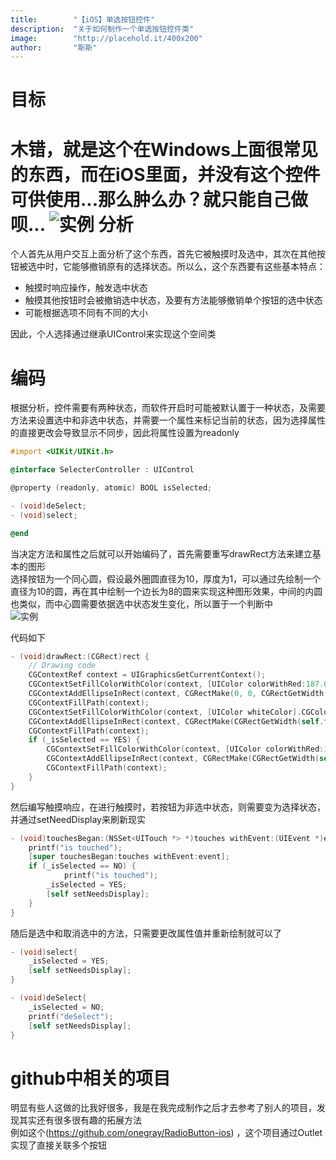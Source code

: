 ```yaml
---
title:        "【iOS】单选按钮控件"
description:  "关于如何制作一个单选按钮控件类"
image:        "http://placehold.it/400x200"
author:       "斯斯"
---
```


目标
==
木错，就是这个在Windows上面很常见的东西，而在iOS里面，并没有这个控件可供使用...那么肿么办？就只能自己做呗...
![实例](http://ok8282cjh.bkt.gdipper.com/2017-02-18-Radio-buttonIMG_3672.PNG "An exemplary image")
分析
==
个人首先从用户交互上面分析了这个东西，首先它被触摸时及选中，其次在其他按钮被选中时，它能够撤销原有的选择状态。所以么，这个东西要有这些基本特点：
- 触摸时响应操作，触发选中状态
- 触摸其他按钮时会被撤销选中状态，及要有方法能够撤销单个按钮的选中状态
- 可能根据选项不同有不同的大小  

因此，个人选择通过继承UIControl来实现这个空间类


编码
==
根据分析，控件需要有两种状态，而软件开启时可能被默认置于一种状态，及需要方法来设置选中和非选中状态，并需要一个属性来标记当前的状态，因为选择属性的直接更改会导致显示不同步，因此将属性设置为readonly
~~~ Objective-C
#import <UIKit/UIKit.h>

@interface SelecterController : UIControl

@property (readonly, atomic) BOOL isSelected;

- (void)deSelect;
- (void)select;

@end
~~~

当决定方法和属性之后就可以开始编码了，首先需要重写drawRect方法来建立基本的图形  
选择按钮为一个同心圆，假设最外圈圆直径为10，厚度为1，可以通过先绘制一个直径为10的圆，再在其中绘制一个边长为8的圆来实现这种图形效果，中间的内圆也类似，而中心圆需要依据选中状态发生变化，所以置于一个判断中  
![实例](http://ok8282cjh.bkt.gdipper.com/2017-02-18-Radio-button%E5%B1%8F%E5%B9%95%E5%BF%AB%E7%85%A7%202017-02-19%20%E4%B8%8B%E5%8D%8810.01.29.png "同心园")

代码如下
~~~ Objective-C
- (void)drawRect:(CGRect)rect {
    // Drawing code
    CGContextRef context = UIGraphicsGetCurrentContext();
    CGContextSetFillColorWithColor(context, [UIColor colorWithRed:187.0/255.0 green:221.0/255.0 blue:211.0/255.0 alpha:1.0].CGColor);
    CGContextAddEllipseInRect(context, CGRectMake(0, 0, CGRectGetWidth(self.frame), CGRectGetHeight(self.frame)));
    CGContextFillPath(context);
    CGContextSetFillColorWithColor(context, [UIColor whiteColor].CGColor);
    CGContextAddEllipseInRect(context, CGRectMake(CGRectGetWidth(self.frame) * 0.1, CGRectGetHeight(self.frame) * 0.1,CGRectGetWidth(self.frame) * 0.8,  CGRectGetHeight(self.frame) * 0.8));
    CGContextFillPath(context);
    if (_isSelected == YES) {
        CGContextSetFillColorWithColor(context, [UIColor colorWithRed:187.0/255.0 green:221.0/255.0 blue:211.0/255.0 alpha:1.0].CGColor);
        CGContextAddEllipseInRect(context, CGRectMake(CGRectGetWidth(self.frame) * 0.3, CGRectGetHeight(self.frame) * 0.3,CGRectGetWidth(self.frame) * 0.4,  CGRectGetHeight(self.frame) * 0.4));
        CGContextFillPath(context);
    }
}

~~~  

然后编写触摸响应，在进行触摸时，若按钮为非选中状态，则需要变为选择状态，并通过setNeedDisplay来刷新现实

~~~ Objective-C
- (void)touchesBegan:(NSSet<UITouch *> *)touches withEvent:(UIEvent *)event{
    printf("is touched");
    [super touchesBegan:touches withEvent:event];
    if (_isSelected == NO) {
            printf("is touched");
        _isSelected = YES;
        [self setNeedsDisplay];
    }
}
~~~

随后是选中和取消选中的方法，只需要更改属性值并重新绘制就可以了
~~~ Objective-C
- (void)select{
    _isSelected = YES;
    [self setNeedsDisplay];
}

- (void)deSelect{
    _isSelected = NO;
    printf("deSelect");
    [self setNeedsDisplay];
}
~~~

github中相关的项目
==
明显有些人这做的比我好很多，我是在我完成制作之后才去参考了别人的项目，发现其实还有很多很有趣的拓展方法  
例如这个(https://github.com/onegray/RadioButton-ios) ，这个项目通过Outlet实现了直接关联多个按钮
